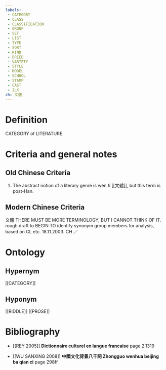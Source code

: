 ```yaml
---
labels: 
 - CATEGORY
 - CLASS
 - CLASSIFICATION
 - GROUP
 - SET
 - LIST
 - TYPE
 - SORT
 - KIND
 - BREED
 - VARIETY
 - STYLE
 - MODEL
 - SCHOOL
 - STAMP
 - CAST
 - ILK
zh: 文體
---
```


# Definition
CATEGORY of LITERATURE.
# Criteria and general notes
## Old Chinese Criteria
1. The abstract notion of a literary genre is wén tǐ [[文體]], but this term is post-Han.
## Modern Chinese Criteria
文體
THERE MUST BE MORE TERMINOLOGY, BUT I CANNOT THINK OF IT.
rough draft to BEGIN TO identify synonym group members for analysis, based on CL etc. 18.11.2003. CH ／
# Ontology

## Hypernym
[[CATEGORY]]
## Hyponym
[[RIDDLE]]
[[PROSE]]
# Bibliography
- [[REY 2005]]
**Dictionnaire culturel en langue francaise** page 2.1319

- [[WU SANXING 2008]]
**中國文化背景八千詞 Zhongguo wenhua beijing ba qian ci** page 298ff
